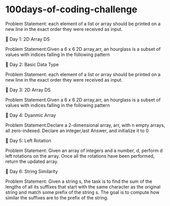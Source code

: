 # 100days-of-coding-challenge

Problem Statement: each element of a list or array should be printed on a new line in the exact order they were received as input.

📌 Day 1: 2D Array DS

Problem Statement:Given a 6 x 6 2D array,arr, an hourglass is a subset of values with indices falling in the following pattern


📌 Day 2: Basic Data Type

Problem Statement: each element of a list or array should be printed on a new line in the exact order they were received as input.

📌 Day 3: 2D Array DS

Problem Statement:Given a 6 x 6 2D array,arr, an hourglass is a subset of values with indices falling in the following pattern

📌 Day 4: Dyanmic Array 

Problem Statement:Declare a 2-dimensional array, arr, with n empty arrays, all zero-indexed. Declare an integer,last Answer, and initialize it to 0


📌 Day 5: Left Rotation

Problem Statement:
Given an array of integers and a number, d, perform d left rotations on the array. Once all the rotations have been performed, return the updated array.


📌 Day 6: String Similarity

Problem Statement: Given a string s, the task is to find the sum of the lengths of all its suffixes that start with the same character as the original string and match some prefix of the string s. The goal is to compute how similar the suffixes are to the prefix of the string.

